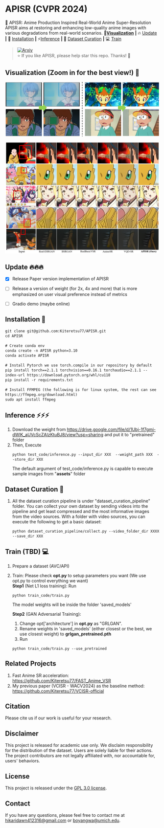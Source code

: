 # APISR (CVPR 2024)
 📖 APISR: Anime Production Inspired Real-World Anime Super-Resolution\
 APISR aims at restoring and enhancing low-quality anime images with various degradations from real-world scenarios.
👀[**Visualization**](#Visualization)  **|** 🔥 [Update](#Update) **|** 🔧 [Installation](#installation) **|** ⚡[Inference](#inference) **|** 🧩 [Dataset Curation](#dataset_curation) **|** 💻 [Train](#train)

> [![Arxiv](https://img.shields.io/badge/Arxiv-<COLOR>.svg)](https://arxiv.org/abs/2403.01598)<br>
:star: If you like APISR, please help star this repo. Thanks! :hugs:



<!---------------------------------------- Visualization ---------------------------------------->
## <a name="Visualization"></a> Visualization (Zoom in for the best view!) 👀

<p align="center">
  <img src="__assets__/Anime_in_the_wild.png">
</p>

<p align="center">
  <img src="__assets__/AVC_RealLQ_comparison.png">
</p>
<!--------------------------------------------  --------------------------------------------------->





## <a name="Update"></a>Update 🔥🔥🔥
- [x] Release Paper version implementation of APISR 
- [ ] Release a version of weight (for 2x, 4x and more) that is more emphasized on user visual preference instead of metrics
- [ ] Gradio demo (maybe online)



## <a name="installation"></a> Installation 🔧

```shell
git clone git@github.com:Kiteretsu77/APISR.git
cd APISR

# Create conda env
conda create -n APISR python=3.10
conda activate APISR

# Install Pytorch we use torch.compile in our repository by default
pip install torch==2.1.1 torchvision==0.16.1 torchaudio==2.1.1 --index-url https://download.pytorch.org/whl/cu118
pip install -r requirements.txt

# Install FFMPEG (the following is for linux system, the rest can see https://ffmpeg.org/download.html)
sudo apt install ffmpeg
```





## <a name="inference"></a> Inference ⚡⚡⚡
1. Download the weight from https://drive.google.com/file/d/1Ubj-1f7gmi-dWlK_aUVcScZAlzKtuBJ8/view?usp=sharing and put it to "pretrained" folder
2. Then, Execute 
    ```shell
    python test_code/inference.py --input_dir XXX  --weight_path XXX  --store_dir XXX
    ```
    The default argument of test_code/inference.py is capable to execute sample images from "__assets__" folder



## <a name="dataset_curation"></a> Dataset Curation 🧩
1. All the dataset curation pipeline is under "dataset_curation_pipeline" folder. You can collect your own dataset by sending videos into the pipeline and get least compressed and the most informative images from the video sources. With a folder with video sources, you can execute the following to get a basic dataset:

    ```shell
    python dataset_curation_pipeline/collect.py --video_folder_dir XXXX --save_dir XXX
    ```

## <a name="train"></a> Train (TBD) 💻
1. Prepare a dataset (AVC/API)

2. Train: Please check **opt.py** to setup parameters you want (We use opt.py to control everything we want)\
    **Step1** (Net L1 loss training): Run 
    ```shell
    python train_code/train.py 
    ```
    The model weights will be inside the folder 'saved_models'

    **Step2** (GAN Adversarial Training): 
    1. Change opt['architecture'] in **opt.py** as "GRLGAN".
    2. Rename weights in 'saved_models' (either closest or the best, we use closest weight) to **grlgan_pretrained.pth**
    3. Run 
    ```shell
    python train_code/train.py --use_pretrained
    ```

## Related Projects
1. Fast Anime SR acceleration: https://github.com/Kiteretsu77/FAST_Anime_VSR 
2. My previous paper (VCISR - WACV2024) as the baseline method: https://github.com/Kiteretsu77/VCISR-official 


## Citation
Please cite us if our work is useful for your research.

## Disclaimer
This project is released for academic use only. We disclaim responsibility for the distribution of the dataset. Users are solely liable for their actions. 
The project contributors are not legally affiliated with, nor accountable for, users' behaviors.


## License
This project is released under the [GPL 3.0 license](LICENSE).

## Contact
If you have any questions, please feel free to contact me at hikaridawn412316@gmail.com or boyangwa@umich.edu.


